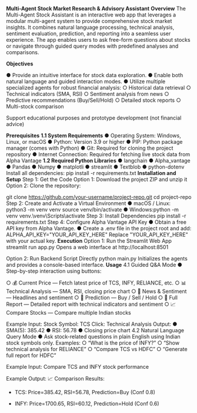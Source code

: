 **Multi-Agent Stock Market Research & Advisory Assistant**
**Overview**
The Multi-Agent Stock Assistant is an interactive web app that leverages a modular
multi-agent system to provide comprehensive stock market insights. It combines natural
language processing, technical analysis, sentiment evaluation, prediction, and reporting into a
seamless user experience.
The app enables users to ask free-form questions about stocks or navigate through guided
query modes with predefined analyses and comparisons.

**Objectives**

● Provide an intuitive interface for stock data exploration.
● Enable both natural language and guided interaction modes.
● Utilize multiple specialized agents for robust financial analysis:
○ Historical data retrieval
○ Technical indicators (SMA, RSI)
○ Sentiment analysis from news
○ Predictive recommendations (Buy/Sell/Hold)
○ Detailed stock reports
○ Multi-stock comparison

Support educational purposes and prototype development (not financial advice)

**Prerequisites**
**1.1 System Requirements**
● Operating System: Windows, Linux, or macOS
● Python: Version 3.9 or higher
● PIP: Python package manager (comes with Python)
● Git: Required for cloning the project repository
● Internet Connection: Required for fetching live stock data from Alpha Vantage
**1.2 Required Python Libraries**
● langchain
● Alpha_vantage
● Pandas
● Numpy
● matplotli
● streamlit
● Textblob
● python-dotenv
Install all dependencies:
pip install -r requirements.txt
**Installation and Setup**
Step 1: Get the Code
Option 1: Download the project ZIP and unzip it
Option 2: Clone the repository:

git clone https://github.com/your-username/project-repo.git cd
project-repo
Step 2: Create and Activate a Virtual Environment
● macOS / Linux: python3 -m venv venv source venv/bin/activate
● Windows:python -m venv venv.\venv\Scripts\activate
Step 3: Install Dependencies
pip install -r requirements.txt
Step 4: Configure Alpha Vantage API Key
● Obtain a free API key from Alpha Vantage.
● Create a .env file in the project root and add:
ALPHA_API_KEY="YOUR_API_KEY_HERE"
Replace "YOUR_API_KEY_HERE" with your actual key.
**Execution**
Option 1: Run the Streamlit Web App
streamlit run app.py
Opens a web interface at http://localhost:8501

Option 2: Run Backend Script Directly
python main.py
Initializes the agents and provides a console-based interface.
**Usage**
4.1 Guided Q&A Mode
● Step-by-step interaction using buttons:

○ 💰 Current Price — Fetch latest price of TCS, INFY,
RELIANCE, etc.
○ 📊 Technical Analysis — SMA, RSI, closing price chart
○ 📰 News & Sentiment — Headlines and sentiment
○ 🔮 Prediction — Buy / Sell / Hold
○ 📑 Full Report — Detailed report with technical indicators
and sentiment
○ 📈 Compare Stocks — Compare multiple Indian stocks

Example Input:
Stock Symbol: TCS
Click: Technical Analysis
Output:
● SMA(5): 385.42
● RSI: 56.78
● Closing price chart
4.2 Natural Language Query Mode
● Ask stock-related questions in plain English using Indian stock
symbols only. Examples:
○ “What is the price of INFY?”
○ “Show technical analysis for RELIANCE”
○ “Compare TCS vs HDFC”
○ “Generate full report for HDFC”

Example Input:
Compare TCS and INFY stock performance

Example Output:
📈 Comparison Results:
- TCS: Price=385.42, RSI=56.78, Prediction=Buy (Conf 0.8)

- INFY: Price=1700.65, RSI=60.12, Prediction=Hold (Conf 0.6)
